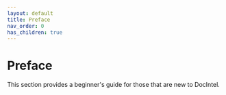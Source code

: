 ```yaml
---
layout: default
title: Preface
nav_order: 0
has_children: true
---
```


# Preface

This section provides a beginner's guide for those that are new to DocIntel.



